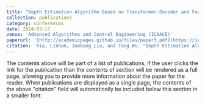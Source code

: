 ```yaml
---
title: "Depth Estimation Algorithm Based on Transformer-Encoder and Feature Fusion"
collection: publications
category: conferences
date: 2024-03-17
venue: 'Advanced Algorithms and Control Engineering (ICAACE)'
paperurl: '[http://academicpages.github.io/files/paper3.pdf](https://ieeexplore.ieee.org/abstract/document/10548595)'
citation: 'Xia, Linhan, Junbang Liu, and Tong Wu. "Depth Estimation Algorithm Based on Transformer-Encoder and Feature Fusion." 2024 7th International Conference on Advanced Algorithms and Control Engineering (ICAACE). IEEE, 2024.'
---
```


The contents above will be part of a list of publications, if the user clicks the link for the publication than the contents of section will be rendered as a full page, allowing you to provide more information about the paper for the reader. When publications are displayed as a single page, the contents of the above "citation" field will automatically be included below this section in a smaller font.
